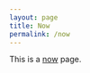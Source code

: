 ```yaml
---
layout: page
title: Now
permalink: /now
---
```


This is a [now](https://nownownow.com/about) page.
